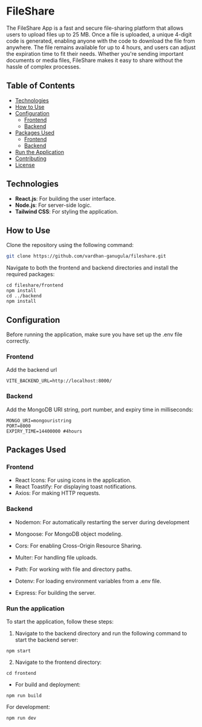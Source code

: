 # FileShare

The FileShare App is a fast and secure file-sharing platform that allows users to upload files up to 25 MB. Once a file is uploaded, a unique 4-digit code is generated, enabling anyone with the code to download the file from anywhere. The file remains available for up to 4 hours, and users can adjust the expiration time to fit their needs. Whether you're sending important documents or media files, FileShare makes it easy to share without the hassle of complex processes.

## Table of Contents

- [Technologies](#technologies)
- [How to Use](#how-to-use)
- [Configuration](#configuration)
  - [Frontend](#frontend)
  - [Backend](#backend)
- [Packages Used](#packages-used)
  - [Frontend](#frontend-1)
  - [Backend](#backend-1)
- [Run the Application](#run-the-application)
- [Contributing](#contributing)
- [License](#license)

## Technologies

- **React.js**: For building the user interface.
- **Node.js**: For server-side logic.
- **Tailwind CSS**: For styling the application.

## How to Use

Clone the repository using the following command:

```bash
git clone https://github.com/vardhan-ganugula/fileshare.git
```

Navigate to both the frontend and backend directories and install the required packages:

```
cd fileshare/frontend
npm install
cd ../backend
npm install

```

## Configuration 

Before running the application, make sure you have set up the .env file correctly.


### Frontend 
Add the backend url 

``` 
VITE_BACKEND_URL=http://localhost:8000/
```
### Backend 

Add the MongoDB URI string, port number, and expiry time in milliseconds:
``` 
MONGO_URI=mongouristring
PORT=8000
EXPIRY_TIME=14400000 #4hours
```

## Packages Used 

### Frontend 

* React Icons: For using icons in the application.
* React Toastify: For displaying toast notifications.
* Axios: For making HTTP requests.

### Backend

* Nodemon: For automatically restarting the server during development
* Mongoose: For MongoDB object modeling.
* Cors: For enabling Cross-Origin Resource Sharing.
* Multer: For handling file uploads.
* Path: For working with file and directory paths.
 
* Dotenv: For loading environment variables from a .env file.

* Express: For building the server.


### Run the application 

To start the application, follow these steps:

1. Navigate to the backend directory and run the following command to start the backend server:

```
npm start 
``` 

2. Navigate to the frontend directory:
```
cd frontend
```
* For build and deployment:
```
npm run build
```
For development:

```
npm run dev
```